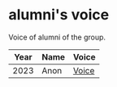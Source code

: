 # alumni's voice
Voice  of alumni of the group.

| Year | Name | Voice |
| ---- | ---- | ----- |
| 2023 | Anon | [Voice](2023/Master_Student_001.md) |
